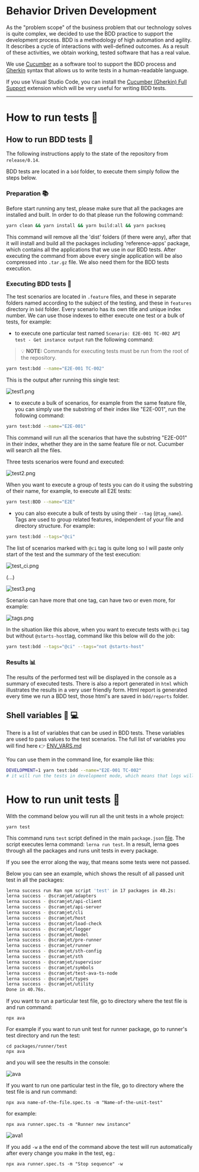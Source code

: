 # Behavior Driven Development

As the "problem scope" of the business problem that our technology solves is quite complex, we decided to use the BDD practice to support the development process. BDD is a methodology of high automation and agility. It describes a cycle of interactions with well-defined outcomes. As a result of these activities, we obtain working, tested software that has a real value.

We use [Cucumber](https://cucumber.io/) as a software tool to support the BDD process and [Gherkin](https://cucumber.io/docs/gherkin/) syntax that allows us to write tests in a human-readable language.

If you use Visual Studio Code, you can install the [Cucumber (Gherkin) Full Support](https://marketplace.visualstudio.com/items?itemName=alexkrechik.cucumberautocomplete&ssr=false#review-details) extension which will be very useful for writing BDD tests.

---

# How to run tests :runner:

## How to run BDD tests :cucumber:

The following instructions apply to the state of the repository from `release/0.14`.

BDD tests are located in a `bdd` folder, to execute them simply follow the steps below.

### Preparation :books:

Before start running any test, please make sure that all the packages are installed and built. In order to do that please run the following command:

```bash
yarn clean && yarn install && yarn build:all && yarn packseq
```

This command will remove all the 'dist' folders (if there were any), after that it will install and build all the packages including 'reference-apps' package, which contains all the applications that we use in our BDD tests. After executing the command from above every single application will be also compressed into `.tar.gz` file. We also need them for the BDD tests execution.

### Executing BDD tests :rocket:

The test scenarios are located in `.feature` files, and these in separate folders named according to the subject of the testing, and these in `features` directory in `bdd` folder.
Every scenario has its own title and unique index number. We can use those indexes to either execute one test or a bulk of tests, for example:

- to execute one particular test named `Scenario: E2E-001 TC-002 API test - Get instance output` run the following command:

> :bulb: **NOTE:** Commands for executing tests must be run from the root of the repository.

```bash
yarn test:bdd --name="E2E-001 TC-002"
```

This is the output after running this single test:

![test1.png](../images/test1.png)

- to execute a bulk of scenarios, for example from the same feature file, you can simply use the substring of their index like "E2E-001", run the following command:

```bash
yarn test:bdd --name="E2E-001"
```

This command will run all the scenarios that have the substring "E2E-001" in their index, whether they are in the same feature file or not. Cucumber will search all the files.

Three tests scenarios were found and executed:

![test2.png](../images/test2.png)

When you want to execute a group of tests you can do it using the substring of their name, for example, to execute all E2E tests:

```bash
yarn test:BDD --name="E2E"
```

- you can also execute a bulk of tests by using their `--tag` (`@tag_name`). Tags are used to group related features, independent of your file and directory structure. For example:

```bash
yarn test:bdd --tags="@ci"
```

The list of scenarios marked with `@ci` tag is quite long so I will paste only start of the test and the summary of the test execution:

![test_ci.png](../images/test_ci.png)

(...)

![test3.png](../images/test3.png)

Scenario can have more that one tag, can have two or even more, for example:

![tags.png](../images/tags.png)

In the situation like this above, when you want to execute tests with `@ci` tag but without `@starts-host`tag, command like this below will do the job:

```bash
yarn test:bdd --tags="@ci" --tags="not @starts-host"
```

### Results :bar_chart:

The results of the performed test will be displayed in the console as a summary of executed tests. There is also a report generated in `html` which illustrates the results in a very user friendly form. Html report is generated every time we run a BDD test, those html's are saved in `bdd/reports` folder.

## Shell variables :shell: :computer:

There is a list of variables that can be used in BDD tests. These variables are used to pass values to the test scenarios. The full list of variables you will find here :point_right: [ENV_VARS.md](../ENV_VARS.md)

You can use them in the command line, for example like this:

```bash
DEVELOPMENT=1 yarn test:bdd --name="E2E-001 TC-002"
# it will run the tests in development mode, which means that logs will be seen during test execution.
```

# How to run unit tests :runner:

With the command below you will run all the unit tests in a whole project:

    yarn test

This command runs `test` script defined in the main `package.json` [file](../package.json). The script executes lerna command: `lerna run test`. In a result, lerna goes through all the packages and runs unit tests in every package.

If you see the error along the way, that means some tests were not passed.

Below you can see an example, which shows the result of all passed unit test in all the packages:

```bash
lerna success run Ran npm script 'test' in 17 packages in 40.2s:
lerna success - @scramjet/adapters
lerna success - @scramjet/api-client
lerna success - @scramjet/api-server
lerna success - @scramjet/cli
lerna success - @scramjet/host
lerna success - @scramjet/load-check
lerna success - @scramjet/logger
lerna success - @scramjet/model
lerna success - @scramjet/pre-runner
lerna success - @scramjet/runner
lerna success - @scramjet/sth-config
lerna success - @scramjet/sth
lerna success - @scramjet/supervisor
lerna success - @scramjet/symbols
lerna success - @scramjet/test-ava-ts-node
lerna success - @scramjet/types
lerna success - @scramjet/utility
Done in 40.76s.
```

If you want to run a particular test file, go to directory where the test file is and run command:

    npx ava

For example if you want to run unit test for runner package, go to runner's test directory and run the test:

    cd packages/runner/test
    npx ava

and you will see the results in the console:

![ava](../images/ava.png)

If you want to run one particular test in the file, go to directory where the test file is and run command:

    npx ava name-of-the-file.spec.ts -m "Name-of-the-unit-test"

for example:

    npx ava runner.spec.ts -m "Runner new instance"

![ava1](../images/ava1.png)

If you add `-w` a the end of the command above the test will run automatically after every change you make in the test, eg.:

    npx ava runner.spec.ts -m "Stop sequence" -w
